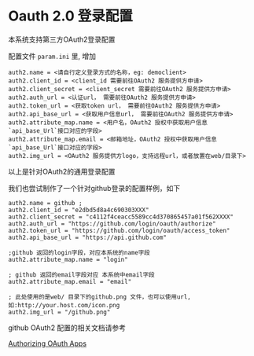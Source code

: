 # Oauth 2.0 登录配置

本系统支持第三方OAuth2登录配置

配置文件 `param.ini` 里, 增加

```text
auth2.name = <请自行定义登录方式的名称，eg: democlient>
auth2.client_id = <client_id 需要前往OAuth2 服务提供方申请>
auth2.client_secret = <client_secret 需要前往OAuth2 服务提供方申请>
auth2.auth_url = <认证url， 需要前往OAuth2 服务提供方申请>
auth2.token_url = <获取token url， 需要前往OAuth2 服务提供方申请>
auth2.api_base_url = <获取用户信息url， 需要前往OAuth2 服务提供方申请>
auth2.attribute_map.name = <用户名，OAuth2 授权中获取用户信息`api_base_Url`接口对应的字段>
auth2.attribute_map.email = <邮箱地址，OAuth2 授权中获取用户信息`api_base_Url`接口对应的字段>
auth2.img_url = <OAuth2 服务提供方logo，支持远程url，或者放置在web/目录下> 
```

以上是针对OAuth2的通用登录配置

我们也尝试制作了一个针对github登录的配置样例，如下

```text
auth2.name = github ;
auth2.client_id = "e2dbd5d8a4c690303XXX"
auth2.client_secret = "c4112f4ceacc5589cc4d370865457a01f562XXXX"
auth2.auth_url = "https://github.com/login/oauth/authorize"
auth2.token_url = "https://github.com/login/oauth/access_token"
auth2.api_base_url = "https://api.github.com"

;github 返回的login字段，对应本系统的name字段
auth2.attribute_map.name = "login" 

; github 返回的email字段对应 本系统中email字段
auth2.attribute_map.email = "email" 

; 此处使用的是web/ 目录下的github.png 文件，也可以使用url,如:http://your.host.com/icon.png
auth2.img_url = "/github.png"  
```

github OAuth2 配置的相关文档请参考

[Authorizing OAuth Apps](https://developer.github.com/apps/building-oauth-apps/authorizing-oauth-apps/)



